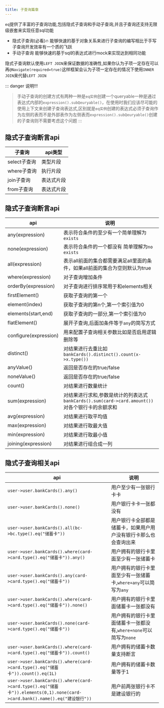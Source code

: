 ```yaml
---
title: 子查询篇章
---
```

`eq`提供了丰富的子查询功能,包括隐式子查询和手动子查询,并且子查询还支持无限级嵌套来实现任意sql功能

- 隐式子查询(必看)🔥 能够快速的基于对象关系来进行子查询的编写相比于手写子查询开发效率有一个质的飞跃
- 手动子查询 能够快速的基于sql的表达式进行mock来实现达到相同功能

隐式子查询默认使用`LEFT JOIN`来保证数据的准确性,如果你认为子项一定存在可以再`@Navigate(required=true)`这样框架会认为子项一定存在的情况下使用`INNER JOIN`来代替`LEFT JOIN`


::: danger 说明!!!
> 手动子查询的创建方式有两种一种是`eq实例`创建一个queryable一种是通过表达式内部的`expression().subQeuryable()`，在使用时我们应该尽可能的使用上下文来创建子查询表达式,区别就是`eq实例`创建的表达式必须子查询作为左侧的表而不是外部表作为左侧表而`expression().subQeuryable()`创建的子查询则不需要考虑这个问题
:::




## 隐式子查询断言api
子查询  | api类型  
---   | --- 
select子查询   | 类型片段
where子查询   | 执行片段
join子查询   | 表达式片段
from子查询   | 表达式片段


## 隐式子查询断言api
api  | 说明  
---   | --- 
any(expression)   | 表示符合条件的至少有一个简单理解为`exists`
none(expression)   | 表示符合条件的一个都没有 简单理解为`no exists`
all(expression)   | 表示all前面的集合都需要满足all里面的条件，如果all前面的集合为空则默认为true
where(expression)   | 对子查询增加条件
orderBy(expression)   | 对子查询进行排序常用于和elements相关
firstElement()   | 获取子查询的第一个
element(index)   | 获取子查询的第n个,第一个索引值为0
elements(start,end)   | 获取子查询的一部分,第一个索引值为0
flatElement()   | 展开子查询,后面加条件等于`any`的简写方式
configure(expression)   | 用来配置子查询相关参数比如是否启用逻辑删除等
distinct()   | 对结果进行去重比如`bankCards().distinct().count(x->x.type())`
anyValue()   | 返回是否存在的true/false
noneValue()   | 返回是否存在的true/false
count()   | 对结果进行数量统计
sum(expression)   | 对结果进行求和,参数是统计的列表达式`bankCards().sum(card->card.amount())`对各个银行卡的余额求和
avg(expression)   | 对结果进行取平均值
max(expression)   | 对结果进行取最大值
min(expression)   | 对结果进行取最小值
joining(expression)   | 对结果进行组合成一列

## 隐式子查询相关api

api  | 说明  
---  | --- 
`user->user.bankCards().any()`   | 用户至少有一张银行卡卡
`user->user.bankCards().none()`  | 用户银行卡卡一张都没有
`user->user.bankCards().all(bc->bc.type().eq("储蓄卡"))`  | 用户银行卡全部都是储蓄卡，如果用户用户没有银行卡那么也会查询出来
`user->user.bankCards().where(card->card.type().eq("储蓄卡")).any()` | 用户拥有的银行卡里面至少有一张储蓄卡
`user->user.bankCards().any(card->card.type().eq("储蓄卡"))`| 用户拥有的银行卡里面至少有一张储蓄卡,`where+any`可以简写为`any`
`user->user.bankCards().where(card->card.type().eq("储蓄卡")).none()`  | 用户拥有的银行卡里面储蓄卡一张都没有
`user->user.bankCards().none(card->card.type().eq("储蓄卡"))` | 用户拥有的银行卡里面储蓄卡一张都没有,`where+none`可以简写为`none`
`user->user.bankCards().where(card->card.type().eq("储蓄卡")).count()` | 用户拥有的储蓄卡数量支持断言
`user->user.bankCards().where(card->card.type().eq("储蓄卡")).count().eq(1L)` | 用户拥有的储蓄卡数量等于1
`user->user.bankCards().where(card->card.type().eq("储蓄卡")).elements(0,1).none(card->card.bank().name().eq("建设银行"))` | 用户前两张银行卡不是建设银行的
